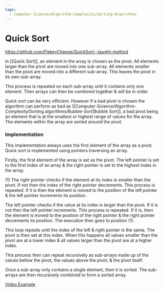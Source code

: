 ```yaml
---
tags:
  - Computer_Science/Algorithm-Complexity/Sorting-Algorithms
---
```

# Quick Sort
https://github.com/FlakeyCheese/QuickSort--taught-method

In [[Quick Sort]], an element in the array is chosen as the pivot.
All elements larger than the pivot are moved into one sub-array.
All elements smaller than the pivot are moved into a different sub-array.
This leaves the pivot in its own sub-array.

This process is repeated on each sub-array until it contains only one element. Then arrays can then be combined together & will be in order.

Quick sort can be very efficient. However if a bad pivot is chosen the algorithm can perform as bad as [[Computer-Science/Algorithm-Complexity/Sorting algorithms/Bubble-Sort|Bubble Sort]], a bad pivot being an element that is at the smallest or highest range of values for the array.
The elements within the array are sorted around the pivot.

### Implementation
This implementation always uses the first element of the array as a pivot.
Quick sort is implemented using pointers traversing an array.

Firstly, the first element of the array is set as the pivot. The left pointer is set to the first index of an array & the right pointer is set to the highest index in the array.

(1) The right pointer checks if the element at its index is smaller than the pivot. If not then the index of the right pointer decrements. This process is repeated.
If it is then the element is moved to the position of the left pointer & the left pointer increments its position.

The left pointer checks if the value at its index is larger than the pivot. If it is not then the left pointer increments. This process is repeated.
If it is, then the element is moved to the position of the right pointer & the right pointer decrements its position. The execution then goes to position (1).

This loop repeats until the index of the left & right pointer is the same. The pivot is then set at this index. When this happens all values smaller than the pivot are at a lower index & all values larger than the pivot are at a higher index. 

This process then can repeat recursively as sub-arrays made up of the values bellow the pivot, the values above the pivot, & the pivot itself. 

Once a sub-array only contains a single element, then it is sorted. The sub-arrays are then recursively combined to form a sorted array.

[Video Example](https://www.youtube.com/watch?v=h_9kAXFKJwY)